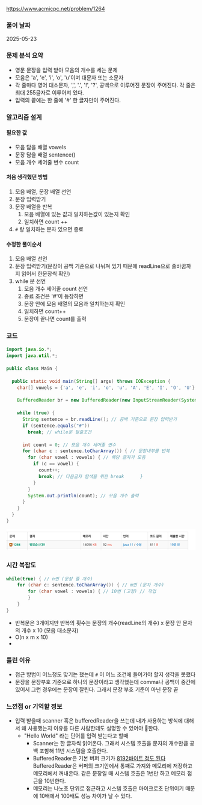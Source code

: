 https://www.acmicpc.net/problem/1264

### 풀이 날짜
2025-05-23

### 문제 분석 요약
- 영문 문장을 입력 받아 모음의 개수를 세는 문제
- 모음은 'a', 'e', 'i', 'o', 'u'이며 대문자 또는 소문자
- 각 줄마다 영어 대소문자, ',', '.', '!', '?', 공백으로 이루어진 문장이 주어진다. 각 줄은 최대 255글자로 이루어져 있다.
- 입력의 끝에는 한 줄에 '#' 한 글자만이 주어진다.

### 알고리즘 설계
#### 필요한 값
- 모음 담을 배열 vowels
- 문장 담을 배열 sentence()
- 모음 개수 세어줄 변수 count

#### 처음 생각했던 방법
1. 모음 배열, 문장 배열 선언
2. 문장 입력받기
3. 문장 배열을 반복
    1. 모음 배열에 있는 값과 일치하는값이 있는지 확인
    2. 일치하면 count ++
4. `#` 랑 일치하는 문자 있으면 종료

#### 수정한  풀이순서
1. 모음 배열 선언
2. 문장 입력받기(문장이 공백 기준으로 나눠져 있기 때문에 readLine으로 줄바꿈까지 읽어서 한문장씩 확인)
3. while 문 선언
    1. 모음 개수 세어줄 count 선언
    2. 종료 조건은 '#'이 등장하면
    3. 문장 안에 모음 배열의 모음과 일치하는지 확인
    4. 일치하면 count++
    5. 문장이 끝나면 count를 출력

### 코드
```java
import java.io.*;
import java.util.*;

public class Main {

  public static void main(String[] args) throws IOException {
    char[] vowels = {'a', 'e', 'i', 'o', 'u', 'A', 'E', 'I', 'O', 'U'};

    BufferedReader br = new BufferedReader(new InputStreamReader(System.in));

    while (true) {
      String sentence = br.readLine(); // 공백 기준으로 문장 입력받기  
      if (sentence.equals("#"))
        break; // while문 탈출조건  

      int count = 0; // 모음 개수 세어줄 변수  
      for (char c : sentence.toCharArray()) { // 문장내부를 반복  
        for (char vowel : vowels) { // 해당 글자가 모음  
          if (c == vowel) {
            count++;
            break; // 다음글자 탐색을 위한 break      }  
          }
        }
        System.out.println(count); // 모음 개수 출력  
      }
    }
  }
}
```

![백준이미지](./b1264.png)

### 시간 복잡도
```java
while(true) { // n번 (문장 줄 개수) 
	for (char c: sentence.toCharArray()) { // m번 (문자 개수) 
		for (char vowel : vowels) { // 10번 (고정) // 작업 
		} 
	} 
}
```
- 반복문은 3개이지만 반복의 횟수는 문장의 개수(readLine의 개수) x 문장 안 문자의 개수 x 10 (모음 대소문자)
- O(n x m x 10)
- 
### 틀린 이유
- 접근 방법이 어느정도 맞기는 했는데 `#` 이 어느 조건에 들어가야 할지 생각을 못했다
- 문장을 문장부호 기준으로 하나의 문장이라고 생각했는데 comma나 공백이 중간에 있어서 그런 경우에는 문장이 잘린다. 그래서 문장 부호 기준이 아닌 문장 끝

### 느낀점 or 기억할 정보
- 입력 받을때 scanner 혹은 bufferedReader을 쓰는데 내가 사용하는 방식에 대해서 왜 사용했는지 이유를 다른 사람한테도 설명할 수 있어야 한다.
    - "Hello World" 라는 단어를 입력 받는다고 할때
        - Scanner는 한 글자씩 읽어온다. 그래서 시스템 호출을 문자의 개수만큼 공백 포함해 11번 시스템을 호출한다.
        - BufferedReader은 기본 버퍼 크기가  [8192바이트 정도 된다](https://stackoverflow.com/questions/37404068/why-is-the-default-char-buffer-size-of-bufferedreader-8192) BufferedReader은 버퍼의 크기안에서 통째로 가져와 메모리에 저장하고 메모리에서 꺼내온다. 같은 문장일 때 시스템 호출은 1번만 하고 메모리 접근을 10번한다.
        - 메모리는 나노초 단위로 접근하고 시스템 호출은 마이크로초 단위이기 때문에 10배에서 100배도 성능 차이가 날 수 있다.